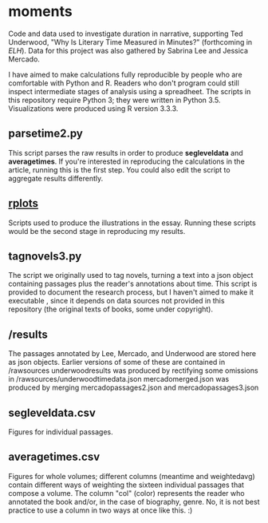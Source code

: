 moments
=======

Code and data used to investigate duration in narrative, supporting Ted Underwood, "Why Is Literary Time Measured in Minutes?" (forthcoming in *ELH*). Data for this project was also gathered by Sabrina Lee and Jessica Mercado.

I have aimed to make calculations fully reproducible by people who are comfortable with Python and R. Readers who don't program could still inspect intermediate stages of analysis using a spreadheet. The scripts in this repository require Python 3; they were written in Python 3.5. Visualizations were produced using R version 3.3.3.

parsetime2.py
------------
This script parses the raw results in order to produce **segleveldata** and **averagetimes**. If you're interested in reproducing the calculations in the article, running this is the first step. You could also edit the script to aggregate results differently.

[**rplots**](https://github.com/tedunderwood/moments/tree/master/rplots)
------------
Scripts used to produce the illustrations in the essay. Running these scripts would be the second stage in reproducing my results.

tagnovels3.py
-------------
The script we originally used to tag novels, turning a text into a json object containing passages plus the reader's annotations about time. This script is provided to document the research process, but I haven't aimed to make it executable , since it depends on data sources not provided in this repository (the original texts of books, some under copyright).

/results
---------
The passages annotated by Lee, Mercado, and Underwood are stored here as json objects.
Earlier versions of some of these are contained in /rawsources
underwoodresults was produced by rectifying some omissions in /rawsources/underwoodtimedata.json
mercadomerged.json was produced by merging mercadopassages2.json and mercadopassages3.json

segleveldata.csv
----------------
Figures for individual passages.

averagetimes.csv
----------------
Figures for whole volumes; different columns (meantime and weightedavg) contain different ways of weighting the sixteen individual passages that compose a volume. The column "col" (color) represents the reader who annotated the book and/or, in the case of biography, genre. No, it is not best practice to use a column in two ways at once like this. :) 

